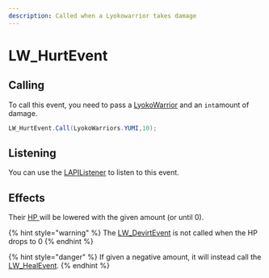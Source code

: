 ```yaml
---
description: Called when a Lyokowarrior takes damage
---
```


# LW\_HurtEvent

## Calling 

To call this event, you need to pass a [LyokoWarrior](../../virtualentities/lyokowarrior/) and an `int`amount of damage.

```csharp
LW_HurtEvent.Call(LyokoWarriors.YUMI,10);
```

## Listening

You can use the [LAPIListener](../lapilistener.md) to listen to this event.

## Effects

Their [HP ](../../virtualentities/lyokowarrior/lyokowarrior.md#hp)will be lowered with the given amount \(or until 0\).

{% hint style="warning" %}
The [LW\_DevirtEvent](lw_devirtevent.md) is not called when the HP drops to 0
{% endhint %}

{% hint style="danger" %}
If given a negative amount, it will instead call the[ LW\_HealEvent](lw_healevent.md).
{% endhint %}

